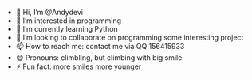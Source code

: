 - 👋 Hi, I’m @Andydevi
- 👀 I’m interested in programming
- 🌱 I’m currently learning Python
- 💞️ I’m looking to collaborate on programming some interesting project
- 📫 How to reach me: contact me via QQ 156415933
- 😄 Pronouns: climbling, but climbing with big smile
- ⚡ Fun fact: more smiles more younger

<!---
Andydevi/Andydevi is a ✨ special ✨ repository because its `README.md` (this file) appears on your GitHub profile.
You can click the Preview link to take a look at your changes.
--->
